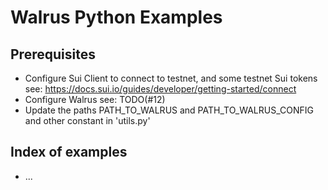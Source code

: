 # Walrus Python Examples

## Prerequisites
- Configure Sui Client to connect to testnet, and some testnet Sui tokens
  see: https://docs.sui.io/guides/developer/getting-started/connect
- Configure Walrus
  see: TODO(#12)
- Update the paths PATH_TO_WALRUS and PATH_TO_WALRUS_CONFIG and other
  constant in 'utils.py'

## Index of examples
- ...
